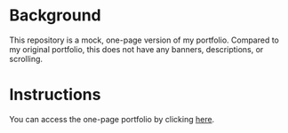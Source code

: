 # Background
This repository is a mock, one-page version of my portfolio. Compared to my original portfolio, this does not have any banners, descriptions, or scrolling.

# Instructions

You can access the one-page portfolio by clicking [here](https://neocyte.github.io/Portfolio-One-Page/).
